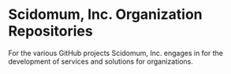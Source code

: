 # Scidomum, Inc. Organization Repositories
For the various GitHub projects Scidomum, Inc. engages in for the development of services and solutions for organizations.
